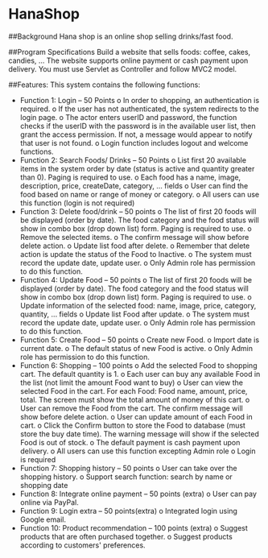 # HanaShop

##Background
  Hana shop is an online shop selling drinks/fast food.

##Program Specifications
  Build a website that sells foods: coffee, cakes, candies, ... The website supports online payment or cash payment
  upon delivery. You must use Servlet as Controller and follow MVC2 model.
  
##Features:
  This system contains the following functions:
  - Function 1: Login – 50 Points
  o In order to shopping, an authentication is required.
  o If the user has not authenticated, the system redirects to the login page.
  o The actor enters userID and password, the function checks if the userID with the password is in the
  available user list, then grant the access permission. If not, a message would appear to notify that user is
  not found.
  o Login function includes logout and welcome functions.
  - Function 2: Search Foods/ Drinks – 50 Points
  o List first 20 available items in the system order by date (status is active and quantity greater than 0). Paging
  is required to use.
  o Each food has a name, image, description, price, createDate, category, … fields
  o User can find the food based on name or range of money or category.
  o All users can use this function (login is not required)
  - Function 3: Delete food/drink – 50 points
  o The list of first 20 foods will be displayed (order by date). The food category and the food status will show
  in combo box (drop down list) form. Paging is required to use.
  o Remove the selected items.
  o The confirm message will show before delete action.
  o Update list food after delete.
  o Remember that delete action is update the status of the Food to Inactive.
  o The system must record the update date, update user.
  o Only Admin role has permission to do this function.
  - Function 4: Update Food – 50 points
  o The list of first 20 foods will be displayed (order by date). The food category and the food status will show
  in combo box (drop down list) form. Paging is required to use.
  o Update information of the selected food: name, image, price, category, quantity, ... fields
  o Update list Food after update.
  o The system must record the update date, update user.
  o Only Admin role has permission to do this function.
  - Function 5: Create Food – 50 points
  o Create new Food.
  o Import date is current date.
  o The default status of new Food is active.
  o Only Admin role has permission to do this function.
  - Function 6: Shopping – 100 points
  o Add the selected Food to shopping cart. The default quantity is 1.
  o Each user can buy any available Food in the list (not limit the amount Food want to buy)
  o User can view the selected Food in the cart. For each Food: Food name, amount, price, total. The screen
  must show the total amount of money of this cart.
  o User can remove the Food from the cart. The confirm message will show before delete action.
  o User can update amount of each Food in cart.
  o Click the Confirm button to store the Food to database (must store the buy date time). The warning
  message will show if the selected Food is out of stock.
  o The default payment is cash payment upon delivery.
  o All users can use this function excepting Admin role
  o Login is required
  - Function 7: Shopping history – 50 points
  o User can take over the shopping history.
  o Support search function: search by name or shopping date
  - Function 8: Integrate online payment – 50 points (extra)
  o User can pay online via PayPal.
  - Function 9: Login extra – 50 points(extra)
  o Integrated login using Google email.
  - Function 10: Product recommendation – 100 points (extra)
  o Suggest products that are often purchased together.
  o Suggest products according to customers' preferences.
